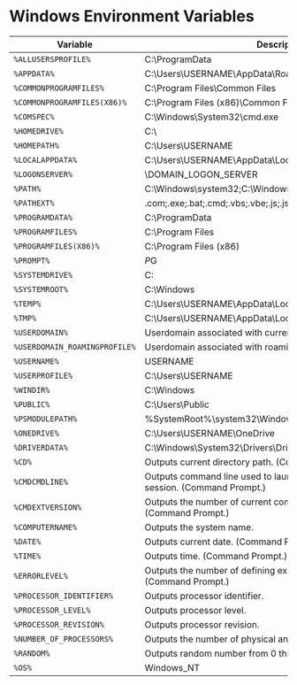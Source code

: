 # Windows Environment Variables

| Variable | Description |
| --- | --- |
| `%ALLUSERSPROFILE%` | C:\ProgramData |
| `%APPDATA%` | C:\Users\USERNAME\AppData\Roaming |
| `%COMMONPROGRAMFILES%` | C:\Program Files\Common Files |
| `%COMMONPROGRAMFILES(X86)%` | C:\Program Files (x86)\Common Files |
| `%COMSPEC%` | C:\Windows\System32\cmd.exe |
| `%HOMEDRIVE%` | C:\ |
| `%HOMEPATH%` | C:\Users\USERNAME |
| `%LOCALAPPDATA%` | C:\Users\USERNAME\AppData\Local |
| `%LOGONSERVER%` | \\DOMAIN_LOGON_SERVER |
| `%PATH%` | C:\Windows\system32;C:\Windows;C:\Windows\System32\Wbem |
| `%PATHEXT%` | .com;.exe;.bat;.cmd;.vbs;.vbe;.js;.jse;.wsf;.wsh;.msc |
| `%PROGRAMDATA%` | C:\ProgramData |
| `%PROGRAMFILES%` | C:\Program Files |
| `%PROGRAMFILES(X86)%` | C:\Program Files (x86) |
| `%PROMPT%` | $P$G |
| `%SYSTEMDRIVE%` | C: |
| `%SYSTEMROOT%` | C:\Windows |
| `%TEMP%` | C:\Users\USERNAME\AppData\Local\Temp |
| `%TMP%` | C:\Users\USERNAME\AppData\Local\Temp |
| `%USERDOMAIN%` | Userdomain associated with current user. |
| `%USERDOMAIN_ROAMINGPROFILE%` | Userdomain associated with roaming profile. |
| `%USERNAME%` | USERNAME |
| `%USERPROFILE%` | C:\Users\USERNAME |
| `%WINDIR%` | C:\Windows |
| `%PUBLIC%` | C:\Users\Public |
| `%PSMODULEPATH%` | %SystemRoot%\system32\WindowsPowerShell\v1.0\Modules\ |
| `%ONEDRIVE%` | C:\Users\USERNAME\OneDrive |
| `%DRIVERDATA%` | C:\Windows\System32\Drivers\DriverData |
| `%CD%` | Outputs current directory path. (Command Prompt.) |
| `%CMDCMDLINE%` | Outputs command line used to launch current Command Prompt session. (Command Prompt.) |
| `%CMDEXTVERSION%` | Outputs the number of current command processor extensions. (Command Prompt.) |
| `%COMPUTERNAME%` | Outputs the system name. |
| `%DATE%` | Outputs current date. (Command Prompt.) |
| `%TIME%` | Outputs time. (Command Prompt.) |
| `%ERRORLEVEL%` | Outputs the number of defining exit status of previous command. (Command Prompt.) |
| `%PROCESSOR_IDENTIFIER%` | Outputs processor identifier. |
| `%PROCESSOR_LEVEL%` | Outputs processor level. |
| `%PROCESSOR_REVISION%` | Outputs processor revision. |
| `%NUMBER_OF_PROCESSORS%` | Outputs the number of physical and virtual cores. |
| `%RANDOM%` | Outputs random number from 0 through 32767. |
| `%OS%` | Windows_NT |

